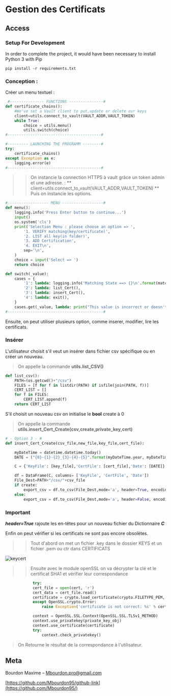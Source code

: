 # Gestion des Certificats

## Access

### Setup For Development

In order to complete the project, it would have been necessary to install Python 3 with Pip

```
pip install -r requirements.txt 
```

### Conception :

Créer un menu textuel : 

```python
 #--------------- FUNCTIONS ---------------#
def certificate_chains():
    #We've set a Vault client to put,update or delete our keys 
    client=utils.connect_to_vault(VAULT_ADDR,VAULT_TOKEN)
    while True:     
        choice = utils.menu()
        utils.switch(choice)
#-----------------------------------------#

#--------- LAUNCHING THE PROGRAMM --------#
try:
    certificate_chains()
except Exception as e:
    logging.error(e)
#-----------------------------------------#

```
>> On instancie la connection HTTPS à vault grâce un token admin et une adresse. : ** client=utils.connect_to_vault(VAULT_ADDR,VAULT_TOKEN) **
>> Puis on instancie les options.
```python
#------------------ MENU ------------------#
def menu():
    logging.info('Press Enter button to continue...')
    input()
    os.system('cls')
    print('Selection Menu : please choose an option => ',
        '1. VERIFY matching(key/certificate)',
        '2. LIST all key(in folder)',
        '3. ADD Certification',
        '4. EXIT\n',
        sep='\n',
    )
    choice = input('Select => ')
    return choice 

def switch(_value):
    cases = {
        '1': lambda: logging.info('Matching State ==> {}\n'.format(match_between_key_n_certificate())),
        '2': lambda: list_Cert(),
        '3': lambda: insert_Cert(),
        '4': lambda: exit(),
    }
    cases.get(_value, lambda: print("This value is incorrect or doesn't exist...please try again !"))()
#------------------------------------------#
```

Ensuite, on peut utiliser plusieurs option, comme inserer, modifier, lire les certificats. 

### Insérer
L'utilisateur choisit s'il veut un insérer dans fichier csv spécifique ou en créer un nouveau.
> On appelle la commande **utils.list_CSV()**

```python
def list_csv():
    PATH=(os.getcwd()+"/csv")
    FILES = [f for f in listdir(PATH) if isfile(join(PATH, f))]
    CERT_LIST = []
    for f in FILES: 
        CERT_LIST.append(f)
    return CERT_LIST
```
S'il choisit un nouveau csv on initialise le **bool** create à 0 
> On appelle la commande **utils.insert_Cert_Create(csv,create,private_key,cert)**

```python
# - Option 3 - #
def insert_Cert_Create(csv_file,new_file,key_file,cert_file):

    myDateTime = datetime.datetime.today()     
    DATE = ("{0}-{1}-{2}_{3}-{4}-{5}".format(myDateTime.year, myDateTime.month, myDateTime.day,myDateTime.hour, myDateTime.minute,myDateTime.second))

    C = {'KeyFile': [key_file],'CertFile': [cert_file],'Date': [DATE]}

    df = DataFrame(C, columns= ['KeyFile', 'CertFile', 'Date'])
    File_Dest=PATH+"/csv/"+csv_file
    if create:       
        export_csv = df.to_csv(File_Dest,mode='a', header=True, encoding='utf-8', sep=';')
    else:
        export_csv = df.to_csv(File_Dest,mode='a', header=False, encoding='utf-8', sep=';')
```
### Important
***header=True*** rajoute les en-têtes pour un nouveau fichier du Dictionnaire ***C***

Enfin on peut vérifier si les certificats ne sont pas encore obsolètes. 
>> Tout d'abord on met un fichier .key dans le dossier KEYS et un fichier .pem ou ctr dans CERTIFICATS

![keycert](https://user-images.githubusercontent.com/71081511/112759182-2923c600-8ff2-11eb-8147-091899d41988.png)

>> Ensuite avec le module openSSL on va décrypter la clé et le certificat SHA1 et vérifier leur correspondance
>> 
```python
            try:
            cert_file = open(cert, 'r')
            cert_data = cert_file.read()
            certificate = crypto.load_certificate(crypto.FILETYPE_PEM, cert_data)
            except OpenSSL.crypto.Error:
                raise Exception('certificate is not correct: %s' % cert_file)

            context = OpenSSL.SSL.Context(OpenSSL.SSL.TLSv1_METHOD)
            context.use_privatekey(private_key_obj)
            context.use_certificate(certificate)
            try:
                context.check_privatekey()
```
> On Retourne le résultat de la correspondance à l'utilisateur. 

## Meta

Bourdon Maxime – Mbourdon.pro@gmail.com

[https://github.com/Mbourdon95/github-link](https://github.com/Mbourdon95/)
